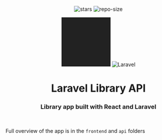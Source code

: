 <div align=center>

![stars] ![repo-size]

<picture>
  <source media="(prefers-color-scheme: dark)" srcset="frontend/public/react-light.svg">
  <source media="(prefers-color-scheme: light)" srcset="frontend/public/react-dark.svg">
  <img src="frontend/public/react-dark.svg" alt="React Logo" width="133" height="133">
</picture>

<picture>
    <source srcset="api/laravel-logo.png">
    <img alt="Laravel" width="133" height="133">
</picture>

# <a name="no-link"></a>Laravel Library API

### Library app built with React and Laravel

</div>
&nbsp;&nbsp;&nbsp;&nbsp;

Full overview of the app is in the `frontend` and `api` folders

[repo-size]: https://img.shields.io/github/repo-size/dragan717080/GoblinMineGame
[stars]: https://img.shields.io/github/stars/dragan717080/GoblinMineGame
